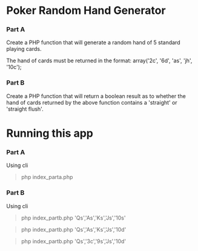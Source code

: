 # Poker Random Hand Generator

### Part A

Create a PHP function that will generate a random hand of 5 standard playing cards.

The hand of cards must be returned in the format: array('2c', '6d', 'as', 'jh', '10c');

### Part B

Create a PHP function that will return a boolean result as to whether the hand of cards
returned by the above function contains a 'straight' or 'straight flush'.

# Running this app

### Part A

Using cli

> php index_parta.php


### Part B

Using cli

> php index_partb.php 'Qs','As','Ks','Js','10s'

> php index_partb.php 'Qs','As','Ks','Js','10d'

> php index_partb.php 'Qs','3c','9s','Js','10d'
